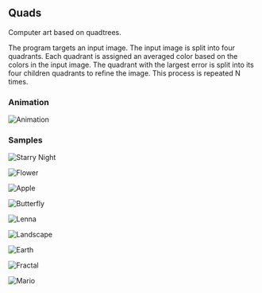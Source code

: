 ## Quads

Computer art based on quadtrees.

The program targets an input image. The input image is split into four quadrants. Each quadrant is assigned an averaged color based on the colors in the input image. The quadrant with the largest error is split into its four children quadrants to refine the image. This process is repeated N times.

### Animation

![Animation](http://i.imgur.com/UE2eOkx.gif)

### Samples

![Starry Night](http://i.imgur.com/yLNet30.png)

![Flower](http://i.imgur.com/RomAaw7.png)

![Apple](http://i.imgur.com/z89aiMc.png)

![Butterfly](http://i.imgur.com/ujiZTwx.png)

![Lenna](http://i.imgur.com/4uqseF0.png)

![Landscape](http://i.imgur.com/mBQAXFp.png)

![Earth](http://i.imgur.com/5xeoJws.png)

![Fractal](http://i.imgur.com/WJmHRcV.png)

![Mario](http://i.imgur.com/QvYyT3V.gif)
